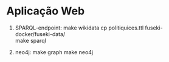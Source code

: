Aplicação Web
=============

1. SPARQL-endpoint:
    make wikidata
    cp politiquices.ttl fuseki-docker/fuseki-data/    
    make sparql
    

2. neo4j:
    make graph
    make neo4j